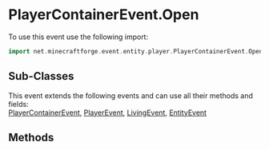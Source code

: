 # PlayerContainerEvent.Open

To use this event use the following import:
```groovy
import net.minecraftforge.event.entity.player.PlayerContainerEvent.Open
```

## Sub-Classes
This event extends the following events and can use all their methods and fields: <br>
[PlayerContainerEvent](player_container_event.md), [PlayerEvent](../player_event/player_event.md), [LivingEvent](../living_event/living_event.md), [EntityEvent](../entity_event/entity_event.md)

## Methods
